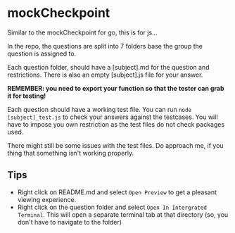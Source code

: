 # mockCheckpoint

Similar to the mockCheckpoint for go, this is for js...

In the repo, the questions are split into 7 folders base the group the question is assigned to.

Each question folder, should have a [subject].md for the question and restrictions.
There is also an empty [subject].js file for your answer.

**REMEMBER: you need to export your function so that the tester can grab it for testing!**

Each question should have a working test file.
You can run `node [subject]_test.js` to check your answers against the testcases.
You will have to impose you own restriction as the test files do not check packages used.

There might still be some issues with the test files. Do approach me, if you thing that something isn't working properly.

## Tips
- Right click on README.md and select `Open Preview` to get a pleasant viewing experience.
- Right click on the question folder and select `Open In Intergrated Terminal`. This will open a separate terminal tab at that directory (so, you don't have to navigate to the folder)
